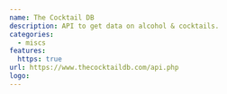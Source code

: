 ```yaml
---
name: The Cocktail DB
description: API to get data on alcohol & cocktails.
categories:
  - miscs
features:
  https: true
url: https://www.thecocktaildb.com/api.php
logo:
---
```

